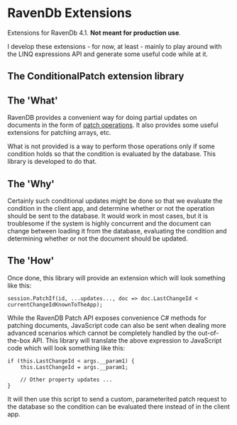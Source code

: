 # RavenDb Extensions

Extensions for RavenDb 4.1. **Not meant for production use**.

I develop these extensions - for now, at least - mainly to play around with the LINQ expressions API and generate some useful code while at it.

## The ConditionalPatch extension library

## The 'What'

RavenDB provides a convenient way for doing partial updates on documents in the form of [patch operations](https://ravendb.net/docs/article-page/4.1/Csharp/client-api/operations/patching/single-document). It also provides some useful extensions for patching arrays, etc.

What is not provided is a way to perform those operations only if some condition holds so that the condition is evaluated by the database. This library is developed to do that.

## The 'Why'

Certainly such conditional updates might be done so that we evaluate the condition in the client app, and determine whether or not the operation should be sent to the database. It would work in most cases, but it is troublesome if the system is highly concurrent and the document can change between loading it from the database, evaluating the condition and determining whether or not the document should be updated.

## The 'How'

Once done, this library will provide an extension which will look something like this:

    session.PatchIf(id, ...updates..., doc => doc.LastChangeId < currentChangeIdKnownToTheApp);
    
While the RavenDB Patch API exposes convenience C# methods for patching documents, JavaScript code can also be sent when dealing more advanced scenarios which cannot be completely handled by the out-of-the-box API. This library will translate the above expression to JavaScript code which will look something like this:

    if (this.LastChangeId < args.__param1) {
        this.LastChangeId = args.__param1;
        
        // Other property updates ...
    }
    
It will then use this script to send a custom, parameterited patch request to the database so the condition can be evaluated there instead of in the client app.

